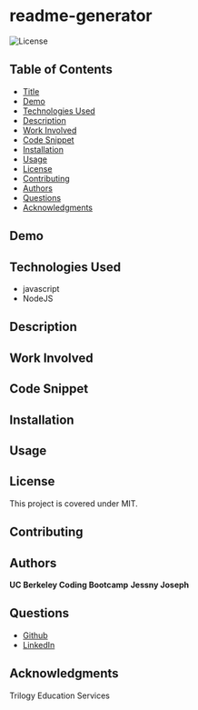 # readme-generator

![License](https://img.shields.io/badge/license-MIT-181717?style=for-the-badge) 

## Table of Contents
* [Title](#title)
* [Demo](#demo)
* [Technologies Used](#technologies-used)
* [Description](#description)
* [Work Involved](#work-involved)
* [Code Snippet](#code-snippet)
* [Installation](#installation)
* [Usage](#usage)
* [License](#license)
* [Contributing](#contributing)
* [Authors](#authors)
* [Questions](#questions)
* [Acknowledgments](#acknowledgments)

## Demo

## Technologies Used
* javascript
* NodeJS


## Description

## Work Involved

## Code Snippet

## Installation


## Usage


## License
This project is covered under MIT.

## Contributing


## Authors
**UC Berkeley Coding Bootcamp**
**Jessny Joseph** 

## Questions 
* [Github](https://github.com/jessnyj)
* [LinkedIn](https://www.linkedin.com/in/jessny-joseph-361515201)

## Acknowledgments
Trilogy Education Services